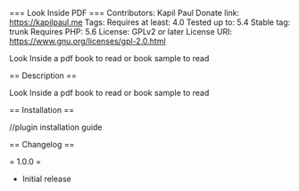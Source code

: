 === Look Inside PDF ===
Contributors: Kapil Paul
Donate link: https://kapilpaul.me
Tags: 
Requires at least: 4.0
Tested up to: 5.4
Stable tag: trunk
Requires PHP: 5.6
License: GPLv2 or later
License URI: https://www.gnu.org/licenses/gpl-2.0.html

Look Inside a pdf book to read or book sample to read

== Description ==

Look Inside a pdf book to read or book sample to read

== Installation ==

//plugin installation guide

== Changelog ==

= 1.0.0 =
* Initial release